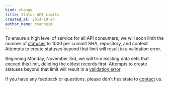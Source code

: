 ```yaml
---
kind: change
title: Status API Limits
created_at: 2014-10-24
author_name: rsanheim
---
```


To ensure a high level of service for all API consumers, we will soon limit the number of [statuses]
to 1000 per commit SHA, repository, and context.  Attempts to create statuses beyond that limit will result in a validation error.

Beginning Monday, November 3rd, we will trim existing data sets that exceed this limit, deleting the oldest 
records first.  Attempts to create statuses beyond that limit will result in a [validation error].

If you have any feedback or questions, please don't hesistate to [contact] us.

[statuses]: /v3/repos/statuses/
[validation error]: https://developer.github.com/v3/#client-errors
[contact]: https://github.com/contact?form[subject]=Combined+Status+API
